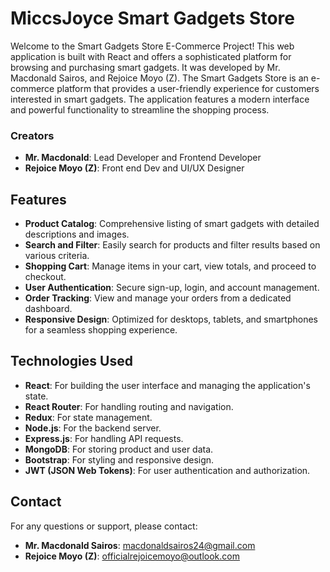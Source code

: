 # MiccsJoyce Smart Gadgets Store

Welcome to the Smart Gadgets Store E-Commerce Project! This web application is built with React and offers a sophisticated platform for browsing and purchasing smart gadgets. It was developed by Mr. Macdonald Sairos, and Rejoice Moyo (Z).
The Smart Gadgets Store is an e-commerce platform that provides a user-friendly experience for customers interested in smart gadgets. The application features a modern interface and powerful functionality to streamline the shopping process.

### Creators

- **Mr. Macdonald**: Lead Developer and Frontend Developer
- **Rejoice Moyo (Z)**: Front end Dev and UI/UX Designer

## Features

- **Product Catalog**: Comprehensive listing of smart gadgets with detailed descriptions and images.
- **Search and Filter**: Easily search for products and filter results based on various criteria.
- **Shopping Cart**: Manage items in your cart, view totals, and proceed to checkout.
- **User Authentication**: Secure sign-up, login, and account management.
- **Order Tracking**: View and manage your orders from a dedicated dashboard.
- **Responsive Design**: Optimized for desktops, tablets, and smartphones for a seamless shopping experience.

## Technologies Used

- **React**: For building the user interface and managing the application's state.
- **React Router**: For handling routing and navigation.
- **Redux**: For state management.
- **Node.js**: For the backend server.
- **Express.js**: For handling API requests.
- **MongoDB**: For storing product and user data.
- **Bootstrap**: For styling and responsive design.
- **JWT (JSON Web Tokens)**: For user authentication and authorization.


## Contact

For any questions or support, please contact:

- **Mr. Macdonald Sairos**: [macdonaldsairos24@gmail.com](mailto:macdonaldsairos24@gmail.com)
- **Rejoice Moyo (Z)**: officialrejoicemoyo@outlook.com